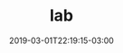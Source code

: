 ---
title: "lab"
date: 2019-03-01T22:19:15-03:00
draft: false
type: "default"
layout: "list-lab"
---